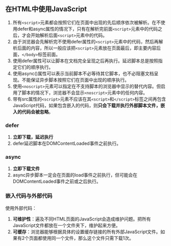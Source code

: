 ## 在HTML中使用JavaScript

1. 所有`<script>`元素都会按照它们在页面中出现的先后顺序依次被解析。在不使用defer和async属性的情况下，只有在解析完前面`<script>`元素中的代码之后，才会开始解析后面`<script>`元素中的代码。
2. 由于浏览器会先解析完不使用defer属性的`<script>`元素中的代码，然后再解析后面的内容，所以一般应该把`<script>`元素放在页面最后，即主要内容后面，`</body>`标签前面。
3. 使用defer属性可以让脚本在文档完全呈现之后再执行。延迟脚本总是按照指定它们的顺序执行。
4. 使用async()属性可以表示当前脚本不必等待其它脚本，也不必阻塞文档呈现。不能保证异步脚本按照它们在页面中出现的顺序执行。
5. 使用`<noscript>`元素可以指定在不支持脚本的浏览器中显示的替代内容。但启用了脚本的情况下，浏览器不会显示`<noscript>`元素中的任何内容。
6. 带有src属性的`<script>`元素不应该在其`<script>`和`</script>`标签之间再包含JavaScript代码，如果包含嵌入的代码，则**只会下载并执行外部脚本文件，嵌入的代码会被忽略**。

### defer
1. **立即下载，延迟执行**
2. defer延迟脚本在DOMContentLoaded事件之前执行。

### async
1. **立即下载文件**
2. async异步脚本一定会在页面的load事件之前执行，但可能会在DOMContentLoaded事件之前或之后执行。

### 嵌入代码与外部代码
使用外部代码：
1. **可维护性**：遍及不同HTML页面的JavaScript会造成维护问题。把所有JavaScript文件都放在一个文件夹下，维护起来方便。
2. **可缓存**：浏览器能够根据具体的设置缓存链接的所有外部JavaScript文件。如果有2个页面都使用同一个文件，那么这个文件只需下载1次。